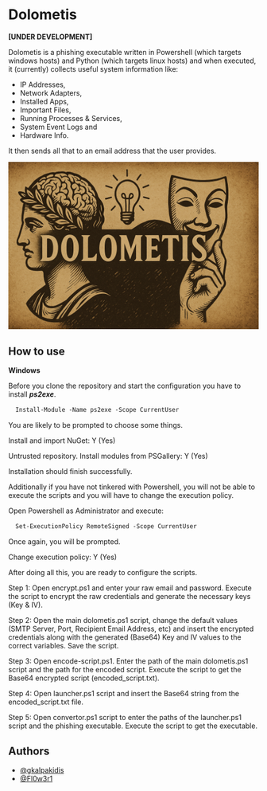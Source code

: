 
# Dolometis

**[UNDER DEVELOPMENT]**

Dolometis is a phishing executable written in Powershell (which targets windows hosts) and Python (which targets linux hosts) and when executed, it (currently) collects useful system information like:
- IP Addresses,
- Network Adapters,
- Installed Apps,
- Important Files,
- Running Processes & Services,
- System Event Logs and
- Hardware Info.

It then sends all that to an email address that the user provides.


![](https://raw.githubusercontent.com/gkalpakidis/Dolometis/refs/heads/main/misc/dolometis-banner-1.png)


## How to use

**Windows**

Before you clone the repository and start the configuration you have to install ***ps2exe***.
```ps
  Install-Module -Name ps2exe -Scope CurrentUser
```
You are likely to be prompted to choose some things.

Install and import NuGet: Y (Yes)

Untrusted repository. Install modules from PSGallery: Y (Yes)

Installation should finish successfully.

Additionally if you have not tinkered with Powershell, you will not be able to execute the scripts and you will have to change the execution policy.

Open Powershell as Administrator and execute:
```ps
  Set-ExecutionPolicy RemoteSigned -Scope CurrentUser
```
Once again, you will be prompted.

Change execution policy: Y (Yes)

After doing all this, you are ready to configure the scripts.

Step 1:
Open encrypt.ps1 and enter your raw email and password. Execute the script to encrypt the raw credentials and generate the necessary keys (Key & IV).

Step 2:
Open the main dolometis.ps1 script, change the default values (SMTP Server, Port, Recipient Email Address, etc) and insert the encrypted credentials along with the generated (Base64) Key and IV values to the correct variables. Save the script.

Step 3:
Open encode-script.ps1. Enter the path of the main dolometis.ps1 script and the path for the encoded script. Execute the script to get the Base64 encrypted script (encoded_script.txt).

Step 4:
Open launcher.ps1 script and insert the Base64 string from the encoded_script.txt file.

Step 5:
Open convertor.ps1 script to enter the paths of the launcher.ps1 script and the phishing executable. Execute the script to get the executable.


## Authors

- [@gkalpakidis](https://github.com/gkalpakidis)
- [@Fl0w3r1](https://github.com/Fl0w3r1)
